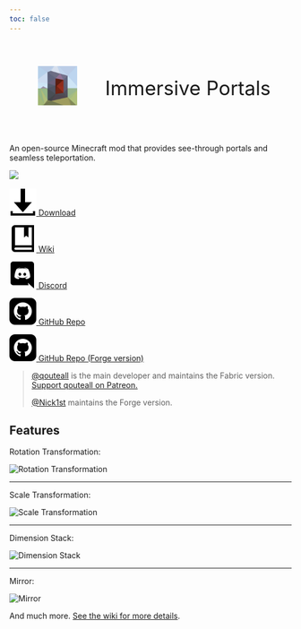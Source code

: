 ```yaml
---
toc: false
---
```


<div style="font-size:2.5em;display:flex;align-items:center"><figure><img src="/images/immptl.png" style="width:2em;height:2em;margin:0.3em"></figure>     Immersive Portals</div>

An open-source Minecraft mod that provides see-through portals and seamless teleportation.

![](https://i.loli.net/2021/09/30/chHMG45dsnZNqep.png)



[![](/images/download.svg) Download](./Download.html)

[![](/images/wiki.svg) Wiki](./wiki/)

[![](/images/discord.svg) Discord](https://discord.gg/BZxgURK)

[![](/images/github.svg) GitHub Repo](https://github.com/iPortalTeam/ImmersivePortalsMod)

[![](/images/github.svg) GitHub Repo (Forge version)](https://github.com/iPortalTeam/ImmersivePortalsModForForge)



> [@qouteall](https://github.com/qouteall) is the main developer and maintains the Fabric version. [Support qouteall on Patreon.](https://www.patreon.com/qouteall)
>
> [@Nick1st](https://github.com/Nick1st) maintains the Forge version.




## Features

Rotation Transformation:

![Rotation Transformation](https://s2.loli.net/2022/04/06/oLOAb38Qe1CNXiS.png)

---

Scale Transformation:

![Scale Transformation](https://i.loli.net/2021/05/12/EHldX9er2OqGULj.png)

---

Dimension Stack:

![Dimension Stack](https://i.loli.net/2021/05/12/59hx6vYgPqtVUuM.png)

---

Mirror:

![Mirror](https://i.loli.net/2021/05/12/fHrWgLM1wEpv2dQ.png)

And much more. [See the wiki for more details](./wiki/).

